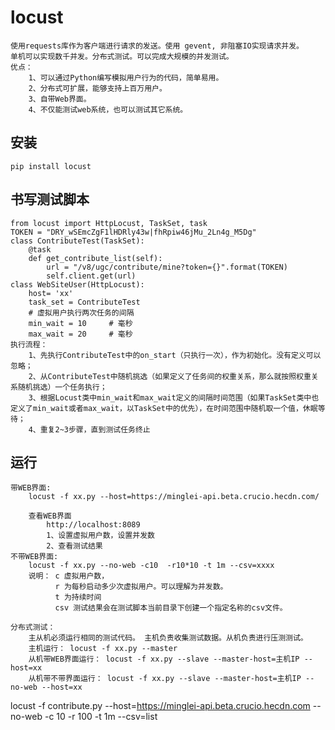 # locust
    使用requests库作为客户端进行请求的发送。使用 gevent, 非阻塞IO实现请求并发。
    单机可以实现数千并发。分布式测试。可以完成大规模的并发测试。
    优点：
        1、可以通过Python编写模拟用户行为的代码，简单易用。
        2、分布式可扩展，能够支持上百万用户。
        3、自带Web界面。
        4、不仅能测试web系统，也可以测试其它系统。

## 安装 
    pip install locust

## 书写测试脚本
    from locust import HttpLocust, TaskSet, task
    TOKEN = "DRY_wSEmcZgF1lHDRly43w|fhRpiw46jMu_2Ln4g_M5Dg"
    class ContributeTest(TaskSet):
        @task
        def get_contribute_list(self):
            url = "/v8/ugc/contribute/mine?token={}".format(TOKEN)
            self.client.get(url)
    class WebSiteUser(HttpLocust):
        host= 'xx'
        task_set = ContributeTest
        # 虚拟用户执行两次任务的间隔
        min_wait = 10     # 毫秒 
        max_wait = 20     # 毫秒
    执行流程：
        1、先执行ContributeTest中的on_start（只执行一次），作为初始化。没有定义可以忽略；
        2、从ContributeTest中随机挑选（如果定义了任务间的权重关系，那么就按照权重关系随机挑选）一个任务执行；
        3、根据Locust类中min_wait和max_wait定义的间隔时间范围（如果TaskSet类中也定义了min_wait或者max_wait，以TaskSet中的优先），在时间范围中随机取一个值，休眠等待；
        4、重复2~3步骤，直到测试任务终止

## 运行
    带WEB界面:
        locust -f xx.py --host=https://minglei-api.beta.crucio.hecdn.com/

        查看WEB界面
            http://localhost:8089
            1、设置虚拟用户数，设置并发数
            2、查看测试结果
    不带WEB界面:
        locust -f xx.py --no-web -c10  -r10*10 -t 1m --csv=xxxx
        说明： c 虚拟用户数， 
              r 为每秒启动多少次虚拟用户。可以理解为并发数。
              t 为持续时间
              csv 测试结果会在测试脚本当前目录下创建一个指定名称的csv文件。

    分布式测试：
        主从机必须运行相同的测试代码。 主机负责收集测试数据。从机负责进行压测测试。
        主机运行： locust -f xx.py --master
        从机带WEB界面运行： locust -f xx.py --slave --master-host=主机IP --host=xx
        从机带不带界面运行： locust -f xx.py --slave --master-host=主机IP --no-web --host=xx

locust  -f contribute.py  --host=https://minglei-api.beta.crucio.hecdn.com --no-web -c 10 -r 100 -t 1m --csv=list

